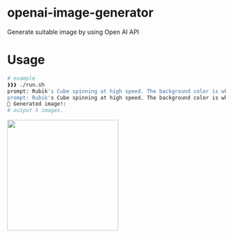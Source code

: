 # openai-image-generator
Generate suitable image by using Open AI API

# Usage

```bash
# example
❱❱❱ ./run.sh
prompt: Rubik's Cube spinning at high speed. The background color is white.
prompt: Rubik's Cube spinning at high speed. The background color is white. width: 1024 height: 1024
🍣 Generated image!:
# output 5 images.
```

<img src="https://user-images.githubusercontent.com/5608492/227156282-adf6300c-8567-446e-9e0f-ea9641c2158f.png" width="256" height="256" />
